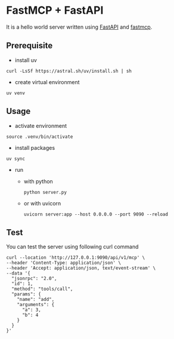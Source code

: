 # FastMCP + FastAPI

It is a hello world server written using [FastAPI](https://fastapi.tiangolo.com/) and [fastmcp](https://github.com/jlowin/fastmcp).

## Prerequisite

- install uv

```
curl -LsSf https://astral.sh/uv/install.sh | sh
```

- create virtual environment

```
uv venv
```

## Usage

- activate environment

```
source .venv/bin/activate
```

- install packages

```
uv sync
```

- run

  - with python

    ```
    python server.py

    ```

  - or with uvicorn

    ```
    uvicorn server:app --host 0.0.0.0 --port 9090 --reload
    ```

## Test

You can test the server using following curl command

```
curl --location 'http://127.0.0.1:9090/api/v1/mcp' \
--header 'Content-Type: application/json' \
--header 'Accept: application/json, text/event-stream' \
--data '{
  "jsonrpc": "2.0",
  "id": 1,
  "method": "tools/call",
  "params": {
    "name": "add",
    "arguments": {
      "a": 3,
      "b": 4
    }
  }
}'
```
